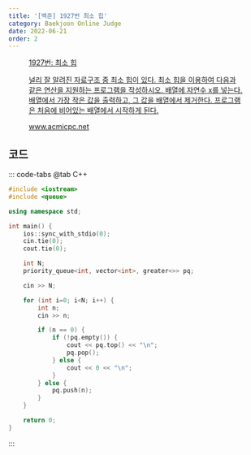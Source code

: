 ```yaml
---
title: '[백준] 1927번 최소 힙'
category: Baekjoon Online Judge
date: 2022-06-21
order: 2
---
```


<figure class="opengraph"><a href="https://www.acmicpc.net/problem/1927" data-source-url="https://www.acmicpc.net/problem/1927">
<div class="og-image" style="background-image: url('https://drive.google.com/uc?export=view&id=1nCax5mgwtYA82T46I_ntU1afsBBNkrLr');"></div>
<div class="og-text">
<p class="og-title">1927번: 최소 힙</p>
<p class="og-desc">널리 잘 알려진 자료구조 중 최소 힙이 있다. 최소 힙을 이용하여 다음과 같은 연산을 지원하는 프로그램을 작성하시오. 배열에 자연수 x를 넣는다. 배열에서 가장 작은 값을 출력하고, 그 값을 배열에서 제거한다. 프로그램은 처음에 비어있는 배열에서 시작하게 된다.</p>
<p class="og-host">www.acmicpc.net</p></div></a></figure>

## 코드
::: code-tabs
@tab C++
```cpp
#include <iostream>
#include <queue>

using namespace std;

int main() {
    ios::sync_with_stdio(0);
    cin.tie(0);
    cout.tie(0);

    int N;
    priority_queue<int, vector<int>, greater<>> pq;

    cin >> N;

    for (int i=0; i<N; i++) {
        int n;
        cin >> n;

        if (n == 0) {            
            if (!pq.empty()) {
                cout << pq.top() << "\n";
                pq.pop();
            } else {
                cout << 0 << "\n";
            }
        } else {
            pq.push(n);
        }
    }

    return 0;
}
```
:::
